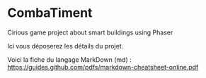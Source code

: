 # CombaTiment

Cirious game project about smart buildings using Phaser

Ici vous déposerez les détails du projet. 

Voici la fiche du langage MarkDown (md) : https://guides.github.com/pdfs/markdown-cheatsheet-online.pdf
